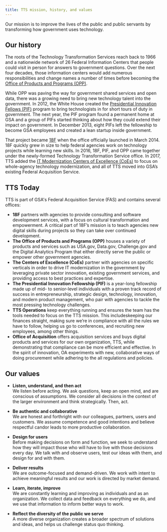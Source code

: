 ```yaml
---
title: TTS mission, history, and values
---
```


Our mission is to improve the lives of the public and public servants by transforming how government uses technology.

## Our history

The roots of the Technology Transformation Services reach back to 1966 and a nationwide network of 26 Federal Information Centers that people could visit in person for answers to government questions. Over the next four decades, those information centers would add numerous responsibilities and change names a number of times before becoming the [Office of Products and Programs (OPP)](https://handbook.18f.gov/office-of-products-and-programs/).

While OPP was paving the way for government shared services and open data, there was a growing need to bring new technology talent into the government. In 2012, the White House created the [Presidential Innovation Fellows (PIF)](https://presidentialinnovationfellows.gov/) program to bring technologists in for short tours of duty in government. The next year, the PIF program found a permanent home at GSA and a group of PIFs started thinking about how they could extend their impact on government. In December 2013, eight PIFs left the fellowship to become GSA employees and created a lean startup inside government.

That project became [18F](https://18f.gsa.gov/) when the office officially launched in March 2014. 18F quickly grew in size to help federal agencies work on technology projects while learning new skills. In 2016, 18F, PIF, and OPP came together under the newly-formed Technology Transformation Service office. In 2017, TTS added the [IT Modernization Centers of Excellence (CoEs)](https://coe.gsa.gov/) to focus on whole-agency technology modernization, and all of TTS moved into GSA’s existing Federal Acquisition Service.


## TTS Today

TTS is part of GSA's Federal Acquisition Service (FAS) and contains several offices:  

- **18F** partners with agencies to provide consulting and software development services, with a focus on cultural transformation and empowerment. A critical part of 18F’s mission is to teach agencies new digital skills during projects so they can take over continued development.
- **The Office of Products and Programs (OPP)** houses a variety of products and services such as USA.gov, Data.gov, Challenge.gov and the Digital Analytics Program that either directly serve the public or empower other government agencies.
- **The Centers of Excellence (CoEs)** partner with agencies on specific verticals in order to drive IT modernization in the government by leveraging private sector innovation, existing government services, and providing access to best practices and expertise.
- **The Presidential Innovation Fellowship (PIF)**  is a year-long fellowship made up of mid- to senior-level individuals with a proven track record of success in entrepreneurship, strategic design, technology, innovation, and modern product management, who pair with agencies to tackle the most pressing technology challenges.
- **TTS Operations** keep everything running and ensures the team has the tools needed to focus on the TTS mission. This includeskeeping our finances straight, making sure we’re in compliance with all the rules we have to follow, helping us go to conferences, and recruiting new employees, among other things.
- **Office of Acquisition** offers acquisition services and buys digital products and services for our own organization, TTS, while  demonstrating that compliance can be more efficient and effective. In the spirit of innovation, OA experiments with new, collaborative ways of doing procurement while adhering to the all regulations and policies.


## Our values

* **Listen, understand, and then act**  
    We listen before acting. We ask questions, keep an open mind, and are conscious of assumptions. We consider all decisions in the context of the larger environment and think strategically. Then, act.

* **Be authentic and collaborative**  
    We are honest and forthright with our colleagues, partners, users and customers. We assume competence and good intentions and believe respectful candor leads to more productive collaboration.

* **Design for users**  
    Before making decisions on form and function, we seek to understand how they will impact those who will have to live with those decisions every day. We talk with and observe users, test our ideas with them, and design for and with them.

* **Deliver results**  
    We are outcome-focused and demand-driven. We work with intent to achieve meaningful results and our work is directed by market demand.

* **Learn, iterate, improve**  
    We are constantly learning and improving as individuals and as an organization. We collect data and feedback on everything we do, and we use that information to inform better ways to work.

* **Reflect the diversity of the public we serve**  
    A more diverse organization creates a broader spectrum of solutions and ideas, and helps us challenge status quo thinking.

